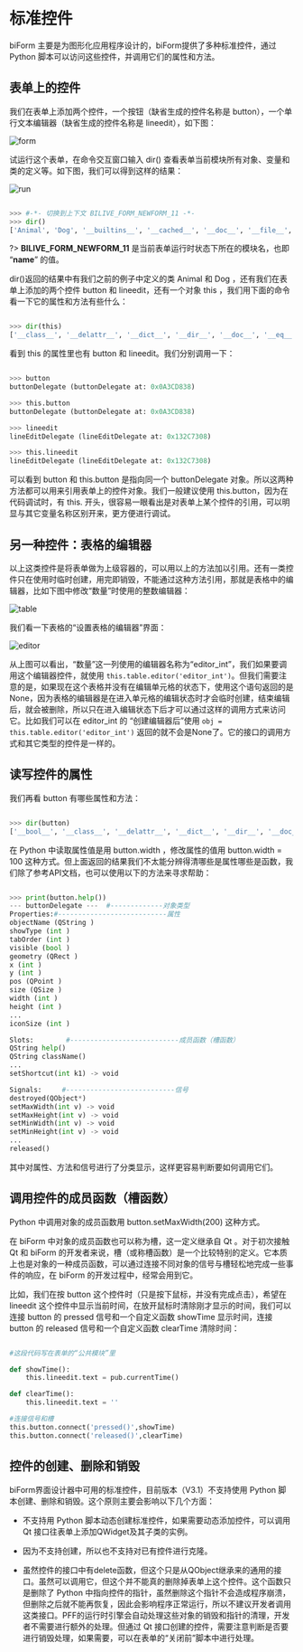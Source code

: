 # 标准控件

biForm 主要是为图形化应用程序设计的，biForm提供了多种标准控件，通过 Python 脚本可以访问这些控件，并调用它们的属性和方法。

## 表单上的控件

我们在表单上添加两个控件，一个按钮（缺省生成的控件名称是 button），一个单行文本编辑器（缺省生成的控件名称是 lineedit），如下图：

![form](1-2-01.png)

试运行这个表单，在命令交互窗口输入 dir() 查看表单当前模块所有对象、变量和类的定义等。如下图，我们可以得到这样的结果：

![run](1-2-02.png)

``` python 

>>> #-*- 切换到上下文 BILIVE_FORM_NEWFORM_11 -*-
>>> dir()
['Animal', 'Dog', '__builtins__', '__cached__', '__doc__', '__file__', '__loader__', '__name__', '__package__', '__spec__', 'base64', 'button', 'button_clicked', 'codecs', 'form_beforeload', 'formclass_newform', 'lineedit', 'log', 'logging', 'newform', 'pub', 'sys', 'this']

```

?> **BILIVE_FORM_NEWFORM_11** 是当前表单运行时状态下所在的模块名，也即 “__name__” 的值。

dir()返回的结果中有我们之前的例子中定义的类 Animal 和 Dog ，还有我们在表单上添加的两个控件 button 和 lineedit，还有一个对象 this ，我们用下面的命令看一下它的属性和方法有些什么：

``` python 

>>> dir(this)
['__class__', '__delattr__', '__dict__', '__dir__', '__doc__', '__eq__', '__format__', '__ge__', '__getattribute__', '__gt__', '__hash__', '__init__', '__init_subclass__', '__le__', '__lt__', '__module__', '__ne__', '__new__', '__reduce__', '__reduce_ex__', '__repr__', '__setattr__', '__sizeof__', '__str__', '__subclasshook__', '__weakref__', 'button', 'form', 'hscrollto', 'lineedit', 'record', 'vscrollto']

```

看到 this 的属性里也有 button 和 lineedit。我们分别调用一下：

``` python 

>>> button
buttonDelegate (buttonDelegate at: 0x0A3CD838)

>>> this.button
buttonDelegate (buttonDelegate at: 0x0A3CD838)

>>> lineedit
lineEditDelegate (lineEditDelegate at: 0x132C7308)

>>> this.lineedit
lineEditDelegate (lineEditDelegate at: 0x132C7308)

```

可以看到 button 和 this.button 是指向同一个 buttonDelegate 对象。所以这两种方法都可以用来引用表单上的控件对象。我们一般建议使用 this.button，因为在代码调试时，有 this. 开头，很容易一眼看出是对表单上某个控件的引用，可以明显与其它变量名称区别开来，更方便进行调试。

## 另一种控件：表格的编辑器

以上这类控件是将表单做为上级容器的，可以用以上的方法加以引用。还有一类控件只在使用时临时创建，用完即销毁，不能通过这种方法引用，那就是表格中的编辑器，比如下图中修改“数量”时使用的整数编辑器：

![table](1-2-03.png)

我们看一下表格的“设置表格的编辑器”界面：

![editor](1-2-04.png)

从上图可以看出，“数量”这一列使用的编辑器名称为“editor_int”，我们如果要调用这个编辑器控件，就使用 ```this.table.editor('editor_int')```。但我们需要注意的是，如果现在这个表格并没有在编辑单元格的状态下，使用这个语句返回的是 None，因为表格的编辑器是在进入单元格的编辑状态时才会临时创建，结束编辑后，就会被删除，所以只在进入编辑状态下后才可以通过这样的调用方式来访问它。比如我们可以在 editor_int 的 “创建编辑器后”使用 ```obj = this.table.editor('editor_int')``` 返回的就不会是None了。它的接口的调用方式和其它类型的控件是一样的。

## 读写控件的属性

我们再看 button 有哪些属性和方法：

``` python 

>>> dir(button)
['__bool__', '__class__', '__delattr__', '__dict__', '__dir__', '__doc__', '__eq__', '__format__', '__ge__', '__getattribute__', '__gt__', '__hash__', '__init__', '__init_subclass__', '__le__', '__lt__', '__module__', '__ne__', '__new__', '__reduce__', '__reduce_ex__', '__repr__', '__setattr__', '__sizeof__', '__str__', '__subclasshook__', '__weakref__', 'acceptDrops', 'blockSignals', 'caption', 'childEvent', 'children', 'className', 'click', 'clicked', 'connect', 'customEvent', 'delete', 'deleteLater', 'destroyed', 'disconnect', 'dragEnabled', 'dumpObjectInfo', 'dumpObjectTree', 'dynamicPropertyNames', 'enabled', 'event', 'eventFilter', 'findChild', 'findChildren', 'focus', 'font', 'foreground', 'geometry', 'grab', 'hAlign', 'height', 'help', 'hide', 'hideBalloon', 'icon', 'iconSize', 'inherits', 'installEventFilter', 'isFlat', 'isNull', 'isSignalConnected', 'isWidgetType', 'isWindowType', 'killAllTimer', 'killTimer', 'lower', 'maxheight', 'maxwidth', 'metaObject', 'minheight', 'minwidth', 'moveToThread', 'objectName', 'objectNameChanged', 'parent', 'pos', 'pressed', 'property', 'quitFullScreen', 'raise', 'rect', 'released', 'reloadWhenCreateNew', 'removeEventFilter', 'repaint', 'sender', 'senderSignalIndex', 'setAcceptDrops', 'setBackground', 'setBorderColor', 'setBorderStyle', 'setBorderWidth', 'setCaption', 'setDisabled', 'setDragEnabled', 'setEnabled', 'setFillStyle', 'setFlat', 'setFocus', 'setFont', 'setForeground', 'setFullScreen', 'setGeometry', 'setHAlign', 'setHeight', 'setIcon', 'setIconSize', 'setMaxHeight', 'setMaxWidth', 'setMinHeight', 'setMinWidth', 'setObjectName', 'setParent', 'setPos', 'setProperty', 'setReloadWhenCreateNew', 'setShortcut', 'setShowBorder', 'setShowInForm', 'setShowInPDF', 'setShowInPrinter', 'setShowType', 'setSize', 'setSizePolicy', 'setStatusTip', 'setStyleSheet', 'setToolTip', 'setUpdatesEnabled', 'setVAlign', 'setVisible', 'setWhatsThis', 'setWidth', 'setX', 'setY', 'show', 'showBalloon', 'showInForm', 'showInPDF', 'showInPrinter', 'showType', 'showValidBalloon', 'signalsBlocked', 'size', 'startSingleShot', 'startTimer', 'statusTip', 'tabOrder', 'tag', 'thread', 'timerEvent', 'timers', 'toBottom', 'toTop', 'toolTip', 'tr', 'updatesEnabled', 'vAlign', 'visible', 'whatsThis', 'width', 'x', 'y']

```

在 Python 中读取属性值是用 button.width ，修改属性的值用 button.width = 100 这种方式。但上面返回的结果我们不太能分辨得清哪些是属性哪些是函数，我们除了参考API文档，也可以使用以下的方法来寻求帮助：

``` python

>>> print(button.help())
--- buttonDelegate ---  #-------------对象类型
Properties:#---------------------------属性
objectName (QString )
showType (int )
tabOrder (int )
visible (bool )
geometry (QRect )
x (int )
y (int )
pos (QPoint )
size (QSize )
width (int )
height (int )
...
iconSize (int )

Slots:        #---------------------------成员函数（槽函数）
QString help()
QString className()
...
setShortcut(int k1) -> void

Signals:     #---------------------------信号
destroyed(QObject*)
setMaxWidth(int v) -> void
setMaxHeight(int v) -> void
setMinWidth(int v) -> void
setMinHeight(int v) -> void
...
released()

```

其中对属性、方法和信号进行了分类显示，这样更容易判断要如何调用它们。

## 调用控件的成员函数（槽函数）

Python 中调用对象的成员函数用 button.setMaxWidth(200) 这种方式。

在 biForm 中对象的成员函数也可以称为槽，这一定义继承自 Qt 。对于初次接触 Qt 和 biForm 的开发者来说，槽（或称槽函数）是一个比较特别的定义。它本质上也是对象的一种成员函数，可以通过连接不同对象的信号与槽轻松地完成一些事件的响应，在 biForm 的开发过程中，经常会用到它。

比如，我们在按 button 这个控件时（只是按下鼠标，并没有完成点击），希望在 lineedit 这个控件中显示当前时间，在放开鼠标时清除刚才显示的时间，我们可以连接 button 的 pressed 信号和一个自定义函数 showTime 显示时间，连接 button 的 released 信号和一个自定义函数 clearTime 清除时间：

``` python 

#这段代码写在表单的“公共模块”里

def showTime(): 
	this.lineedit.text = pub.currentTime()

def clearTime():
	this.lineedit.text = ''

#连接信号和槽
this.button.connect('pressed()',showTime)
this.button.connect('released()',clearTime)

```

## 控件的创建、删除和销毁

biForm界面设计器中可用的标准控件，目前版本（V3.1）不支持使用 Python 脚本创建、删除和销毁。这个原则主要会影响以下几个方面：

- 不支持用 Python 脚本动态创建标准控件，如果需要动态添加控件，可以调用 Qt 接口往表单上添加QWidget及其子类的实例。

- 因为不支持创建，所以也不支持对已有控件进行克隆。

- 虽然控件的接口中有delete函数，但这个只是从QObject继承来的通用的接口。虽然可以调用它，但这个并不能真的删除掉表单上这个控件。这个函数只是删除了 Python 中指向控件的指针，虽然删除这个指针不会造成程序崩溃，但删除之后就不能再恢复，因此会影响程序正常运行，所以不建议开发者调用这类接口。PFF的运行时引擎会自动处理这些对象的销毁和指针的清理，开发者不需要进行额外的处理。但通过 Qt 接口创建的控件，需要注意判断是否要进行销毁处理，如果需要，可以在表单的“关闭前”脚本中进行处理。
